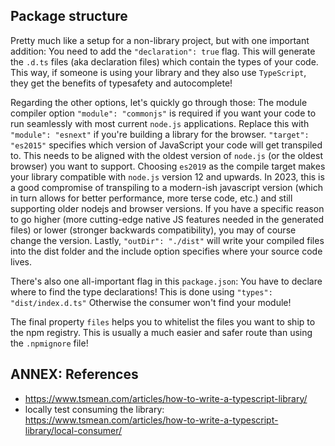 ## Package structure

Pretty much like a setup for a non-library project, but with one important addition: You need to add the `"declaration": true` flag. This will generate the `.d.ts` files (aka declaration files) which contain the types of your code. This way, if someone is using your library and they also use `TypeScript`, they get the benefits of typesafety and autocomplete!

Regarding the other options, let's quickly go through those: The module compiler option `"module": "commonjs"` is required if you want your code to run seamlessly with most current `node.js` applications. Replace this with `"module": "esnext"` if you're building a library for the browser. `"target": "es2015"` specifies which version of JavaScript your code will get transpiled to. This needs to be aligned with the oldest version of `node.js` (or the oldest browser) you want to support. Choosing `es2019` as the compile target makes your library compatible with `node.js` version 12 and upwards. In 2023, this is a good compromise of transpiling to a modern-ish javascript version (which in turn allows for better performance, more terse code, etc.) and still supporting older nodejs and browser versions. If you have a specific reason to go higher (more cutting-edge native JS features needed in the generated files) or lower (stronger backwards compatibility), you may of course change the version. Lastly, `"outDir": "./dist"` will write your compiled files into the dist folder and the include option specifies where your source code lives.

There's also one all-important flag in this `package.json`: You have to declare where to find the type declarations! This is done using `"types": "dist/index.d.ts"` Otherwise the consumer won't find your module!

The final property `files` helps you to whitelist the files you want to ship to the npm registry. This is usually a much easier and safer route than using the `.npmignore` file!

<!--
```bash

```
-->

## ANNEX: References

* <https://www.tsmean.com/articles/how-to-write-a-typescript-library/>
* locally test consuming the library: https://www.tsmean.com/articles/how-to-write-a-typescript-library/local-consumer/

